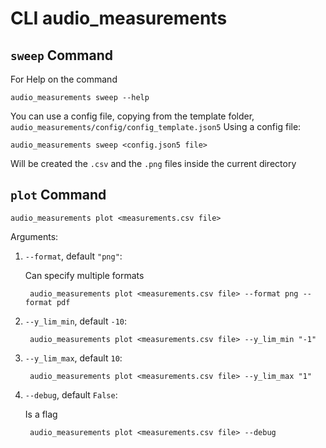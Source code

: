 # CLI audio_measurements

## `sweep` Command

For Help on the command

```console
audio_measurements sweep --help
```

You can use a config file, copying from the template folder, `audio_measurements/config/config_template.json5`
Using a config file:

```console
audio_measurements sweep <config.json5 file>
```

Will be created the `.csv` and the `.png` files inside the current directory

## `plot` Command

```console
audio_measurements plot <measurements.csv file>
```

Arguments:

1. `--format`, default `"png"`:

   Can specify multiple formats

   ```console
    audio_measurements plot <measurements.csv file> --format png --format pdf
   ```

2. `--y_lim_min`, default `-10`:

   ```console
    audio_measurements plot <measurements.csv file> --y_lim_min "-1"
   ```

3. `--y_lim_max`, default `10`:

   ```console
    audio_measurements plot <measurements.csv file> --y_lim_max "1"
   ```

4. `--debug`, default `False`:

   Is a flag

   ```console
    audio_measurements plot <measurements.csv file> --debug
   ```
